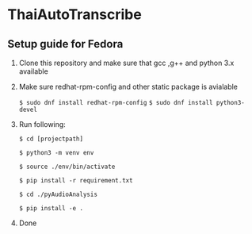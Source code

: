 # ThaiAutoTranscribe

## Setup guide for Fedora

1. Clone this repository and make sure that gcc ,g++ and python 3.x available
2. Make sure redhat-rpm-config and other static package is avialable

   `$ sudo dnf install redhat-rpm-config`
   `$ sudo dnf install python3-devel`

3. Run following: 
    
    `$ cd [projectpath]`

    `$ python3 -m venv env`

    `$ source ./env/bin/activate`

    `$ pip install -r requirement.txt`
    
    `$ cd ./pyAudioAnalysis`

    `$ pip install -e .`
    
4. Done